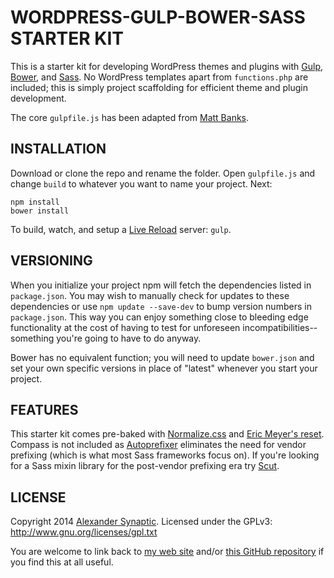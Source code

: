 # WORDPRESS-GULP-BOWER-SASS STARTER KIT

This is a starter kit for developing WordPress themes and plugins with [Gulp](http://gulpjs.com/), [Bower](http://bower.io/), and [Sass](http://sass-lang.com/). No WordPress templates apart from `functions.php` are included; this is simply project scaffolding for efficient theme and plugin development.

The core `gulpfile.js` has been adapted from [Matt Banks](http://mattbanks.me/gulp-wordpress-development/).



## INSTALLATION

Download or clone the repo and rename the folder. Open `gulpfile.js` and change `build` to whatever you want to name your project. Next:

```
npm install
bower install
```

To build, watch, and setup a [Live Reload](http://livereload.com/) server: `gulp`.



## VERSIONING

When you initialize your project npm will fetch the dependencies listed in `package.json`. You may wish to manually check for updates to these dependencies or use `npm update --save-dev` to bump version numbers in `package.json`. This way you can enjoy something close to bleeding edge functionality at the cost of having to test for unforeseen incompatibilities--something you're going to have to do anyway.

Bower has no equivalent function; you will need to update `bower.json` and set your own specific versions in place of "latest" whenever you start your project.



## FEATURES

This starter kit comes pre-baked with [Normalize.css](https://necolas.github.io/normalize.css/) and [Eric Meyer's reset](http://meyerweb.com/eric/tools/css/reset/). Compass is not included as [Autoprefixer](https://github.com/ai/autoprefixer) eliminates the need for vendor prefixing (which is what most Sass frameworks focus on). If you're looking for a Sass mixin library for the post-vendor prefixing era try [Scut](https://davidtheclark.github.io/scut/).



## LICENSE

Copyright 2014 [Alexander Synaptic](http://alexandersynaptic.com). Licensed under the GPLv3: http://www.gnu.org/licenses/gpl.txt

You are welcome to link back to [my web site](http://synapticism.com) and/or [this GitHub repository](https://github.com/synapticism/wordpress-gulp-bower-sass) if you find this at all useful.
